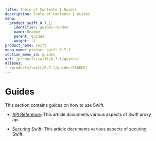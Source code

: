 ```yaml
---
title: Table of Contents | Guides
description: Table of Contents | Guides
menu:
  product_swift_0.7.1:
    identifier: guides-readme
    name: Readme
    parent: guides
    weight: -1
product_name: swift
menu_name: product_swift_0.7.1
section_menu_id: guides
url: /products/swift/0.7.1/guides/
aliases:
- /products/swift/0.7.1/guides/README/
---
```


# Guides

This section contains guides on how to use Swift.

- [API Reference](/products/swift/0.7.1/guides/api): This article documents various aspects of Swift proxy api.

- [Securing Swift](/products/swift/0.7.1/guides/security): This article documents various aspects of securing Swift.
